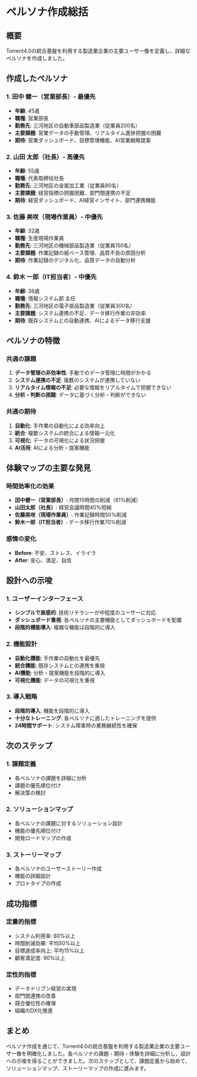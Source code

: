 # ペルソナ作成総括

## 概要
Torrent4.0の統合基盤を利用する製造業企業の主要ユーザー像を定義し、詳細なペルソナを作成しました。

## 作成したペルソナ

### 1. 田中 健一（営業部長）- 最優先
- **年齢**: 45歳
- **職種**: 営業部長
- **勤務先**: 三河地区の自動車部品製造業（従業員200名）
- **主要課題**: 営業データの手動管理、リアルタイム進捗把握の困難
- **期待**: 営業ダッシュボード、目標管理機能、AI営業戦略提案

### 2. 山田 太郎（社長）- 高優先
- **年齢**: 55歳
- **職種**: 代表取締役社長
- **勤務先**: 三河地区の金属加工業（従業員80名）
- **主要課題**: 経営指標の把握困難、部門間連携の不足
- **期待**: 経営ダッシュボード、AI経営インサイト、部門連携機能

### 3. 佐藤 美咲（現場作業員）- 中優先
- **年齢**: 32歳
- **職種**: 生産現場作業員
- **勤務先**: 三河地区の機械部品製造業（従業員150名）
- **主要課題**: 作業記録の紙ベース管理、品質不良の原因分析
- **期待**: 作業記録のデジタル化、品質データの自動分析

### 4. 鈴木 一郎（IT担当者）- 中優先
- **年齢**: 38歳
- **職種**: 情報システム部 主任
- **勤務先**: 三河地区の電子部品製造業（従業員300名）
- **主要課題**: システム連携の不足、データ移行作業の非効率
- **期待**: 既存システムとの自動連携、AIによるデータ移行支援

## ペルソナの特徴

### 共通の課題
1. **データ管理の非効率性**: 手動でのデータ管理に時間がかかる
2. **システム連携の不足**: 複数のシステムが連携していない
3. **リアルタイム情報の不足**: 必要な情報をリアルタイムで把握できない
4. **分析・判断の困難**: データに基づく分析・判断ができない

### 共通の期待
1. **自動化**: 手作業の自動化による効率向上
2. **統合**: 複数システムの統合による情報一元化
3. **可視化**: データの可視化による状況把握
4. **AI活用**: AIによる分析・提案機能

## 体験マップの主要な発見

### 時間効率化の効果
- **田中健一（営業部長）**: 月間15時間の削減（61%削減）
- **山田太郎（社長）**: 経営会議時間40%短縮
- **佐藤美咲（現場作業員）**: 作業記録時間50%削減
- **鈴木一郎（IT担当者）**: データ移行作業70%削減

### 感情の変化
- **Before**: 不安、ストレス、イライラ
- **After**: 安心、満足、自信

## 設計への示唆

### 1. ユーザーインターフェース
- **シンプルで直感的**: 技術リテラシーが中程度のユーザーに対応
- **ダッシュボード重視**: 各ペルソナの主要機能としてダッシュボードを配置
- **段階的機能導入**: 複雑な機能は段階的に導入

### 2. 機能設計
- **自動化機能**: 手作業の自動化を最優先
- **統合機能**: 既存システムとの連携を重視
- **AI機能**: 分析・提案機能を段階的に導入
- **可視化機能**: データの可視化を重視

### 3. 導入戦略
- **段階的導入**: 機能を段階的に導入
- **十分なトレーニング**: 各ペルソナに適したトレーニングを提供
- **24時間サポート**: システム障害時の業務継続性を確保

## 次のステップ

### 1. 課題定義
- 各ペルソナの課題を詳細に分析
- 課題の優先順位付け
- 解決策の検討

### 2. ソリューションマップ
- 各ペルソナの課題に対するソリューション設計
- 機能の優先順位付け
- 開発ロードマップの作成

### 3. ストーリーマップ
- 各ペルソナのユーザーストーリー作成
- 機能の詳細設計
- プロトタイプの作成

## 成功指標

### 定量的指標
- システム利用率: 80%以上
- 時間削減効果: 平均50%以上
- 目標達成率向上: 平均15%以上
- 顧客満足度: 90%以上

### 定性的指標
- データドリブン経営の実現
- 部門間連携の改善
- 競合優位性の確保
- 組織のDX化推進

## まとめ
ペルソナ作成を通じて、Torrent4.0の統合基盤を利用する製造業企業の主要ユーザー像を明確化しました。各ペルソナの課題・期待・体験を詳細に分析し、設計への示唆を得ることができました。次のステップとして、課題定義から始めて、ソリューションマップ、ストーリーマップの作成に進みます。

